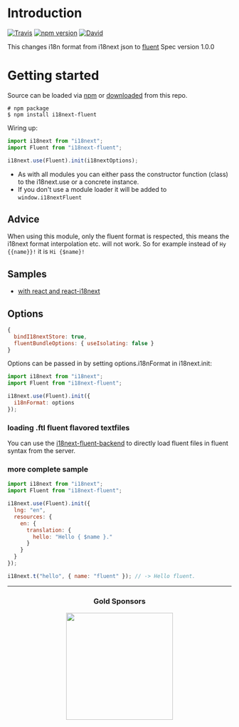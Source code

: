 # Introduction

[![Travis](https://img.shields.io/travis/com/i18next/i18next-fluent/master.svg?style=flat-square)](https://travis-ci.com/i18next/i18next-fluent)
[![npm version](https://img.shields.io/npm/v/i18next-fluent.svg?style=flat-square)](https://www.npmjs.com/package/i18next-fluent)
[![David](https://img.shields.io/david/i18next/i18next-fluent.svg?style=flat-square)](https://david-dm.org/i18next/i18next-fluent)

This changes i18n format from i18next json to [fluent](https://projectfluent.org) Spec version 1.0.0

# Getting started

Source can be loaded via [npm](https://www.npmjs.com/package/i18next-fluent) or [downloaded](https://github.com/i18next/i18next-fluent/blob/master/i18nextFluent.min.js) from this repo.

```
# npm package
$ npm install i18next-fluent
```

Wiring up:

```js
import i18next from "i18next";
import Fluent from "i18next-fluent";

i18next.use(Fluent).init(i18nextOptions);
```

- As with all modules you can either pass the constructor function (class) to the i18next.use or a concrete instance.
- If you don't use a module loader it will be added to `window.i18nextFluent`

## Advice

When using this module, only the fluent format is respected, this means the i18next format interpolation etc. will not work.
So for example instead of `Hy {{name}}!` it is `Hi {$name}!`

## Samples

- [with react and react-i18next](https://github.com/i18next/react-i18next/tree/master/example/v9.x.x/react-fluent)

## Options

```js
{
  bindI18nextStore: true,
  fluentBundleOptions: { useIsolating: false }
}
```

Options can be passed in by setting options.i18nFormat in i18next.init:

```js
import i18next from "i18next";
import Fluent from "i18next-fluent";

i18next.use(Fluent).init({
  i18nFormat: options
});
```

### loading .ftl fluent flavored textfiles

You can use the [i18next-fluent-backend](https://github.com/i18next/i18next-fluent-backend) to directly load fluent files in fluent syntax from the server.

### more complete sample

```js
import i18next from "i18next";
import Fluent from "i18next-fluent";

i18next.use(Fluent).init({
  lng: "en",
  resources: {
    en: {
      translation: {
        hello: "Hello { $name }."
      }
    }
  }
});

i18next.t("hello", { name: "fluent" }); // -> Hello fluent.
```

---

<h3 align="center">Gold Sponsors</h3>

<p align="center">
  <a href="https://locize.com/" target="_blank">
    <img src="https://raw.githubusercontent.com/i18next/i18next/master/assets/locize_sponsor_240.gif" width="240px">
  </a>
</p>
